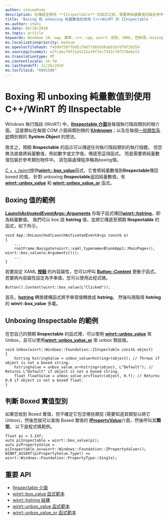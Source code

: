 ```yaml
---
author: stevewhims
description: 在傳遞至期待 **IInspectable** 的函式之前，需要將純量數值包裝在參考資料類別物件中。 該包裝處理程序稱為*boxing*值。
title: 'Boxing 和 unboxing 純量數值到使用 C++/WinRT 的 IInspectable '
ms.author: stwhi
ms.date: 04/10/2018
ms.topic: article
keywords: Windows 10、uwp、標準、c++、cpp、winrt、投影、XAML、控制項、boxing、純量、數值
ms.localizationpriority: medium
ms.openlocfilehash: f4b99f587fbd517b677d85b50abb26fdf072b359
ms.sourcegitcommit: e2fca6c79f31e521ba76f7ecf343cf8f278e6a15
ms.translationtype: MT
ms.contentlocale: zh-TW
ms.lasthandoff: 11/16/2018
ms.locfileid: "6991586"
---
```

# <a name="boxing-and-unboxing-scalar-values-to-iinspectable-with-cwinrt"></a>Boxing 和 unboxing 純量數值到使用 C++/WinRT 的 IInspectable 
 
Windows 執行階段 (WinRT) 中，[**IInspectable 介面**](/windows/desktop/api/inspectable/nn-inspectable-iinspectable)是每個執行階段類別的根介面。 這是類似在每個 COM 介面與類別根的 [**IUnknown**](https://msdn.microsoft.com/library/windows/desktop/ms680509)；以及在每個[一般類型系統](https://docs.microsoft.com/dotnet/standard/base-types/common-type-system)類別根的 **System.Object** 的想法。

換言之，預期 **IInspectable** 的函示可以傳遞任何執行階段類別的執行個體。 但您無法直接將純量數值，例如數字或文字值，傳遞至這項函式。 而是需要將純量數值包裝於參考類別物件中。 該包裝處理程序稱為*boxing*值。

[C + + /winrt](/windows/uwp/cpp-and-winrt-apis/intro-to-using-cpp-with-winrt)提供[**winrt:: box_value**](/uwp/cpp-ref-for-winrt/box-value)函式，它會將純量數值到**IInspectable**傳回 boxed 的值。 針對 unboxing **IInspectable**返回純量數值，有 [**winrt::unbox_value**](/uwp/cpp-ref-for-winrt/unbox-value) 和 [**winrt::unbox_value_or**](/uwp/cpp-ref-for-winrt/unbox-value-or) 函式。

## <a name="examples-of-boxing-a-value"></a>Boxing 值的範例
[**LaunchActivatedEventArgs::Arguments**](/uwp/api/windows.applicationmodel.activation.launchactivatedeventargs.Arguments) 存取子函式傳回[**winrt::hstring**](/uwp/cpp-ref-for-winrt/hstring)，即為純量數值。 我們可以 box 該 **hstring** 值，並將它傳遞至預期 **IInspectable** 的函式，如下所示。

```cppwinrt
void App::OnLaunched(LaunchActivatedEventArgs const& e)
{
    ...
    rootFrame.Navigate(winrt::xaml_typename<BlankApp1::MainPage>(), winrt::box_value(e.Arguments()));
    ...
}
```

若要設定 XAML [**按鈕**](/uwp/api/windows.ui.xaml.controls.button) 的內容屬性，您可以呼叫 [**Button::Content**](/uwp/api/windows.ui.xaml.controls.contentcontrol.content?) 更動子函式。 若要將內容屬性設定為字串值，您可以使用此程式碼。

```cppwinrt
Button().Content(winrt::box_value(L"Clicked"));
```

首先，[**hstring**](/uwp/cpp-ref-for-winrt/hstring) 轉換建構函式將字串常值轉換成 **hstring**。 然後叫用取得 **hstring** 的 **winrt::box_value** 多載。

## <a name="examples-of-unboxing-an-iinspectable"></a>Unboxing IInspectable 的範例
在您自己的預期 **IInspectable** 的函式裡，可以使用 [**winrt::unbox_value**](/uwp/cpp-ref-for-winrt/unbox-value) 來 Unbox，且可以使用[**winrt::unbox_value_or**](/uwp/cpp-ref-for-winrt/unbox-value-or) 來 unbox 預設值。

```cppwinrt
void Unbox(winrt::Windows::Foundation::IInspectable const& object)
{
    hstring hstringValue = unbox_value<hstring>(object); // Throws if object is not a boxed string.
    hstringValue = unbox_value_or<hstring>(object, L"Default"); // Returns L"Default" if object is not a boxed string.
    float floatValue = unbox_value_or<float>(object, 0.f); // Returns 0.0 if object is not a boxed float.
}
```

## <a name="determine-the-type-of-a-boxed-value"></a>判斷 Boxed 實值型別
如果您收到 Boxed 實值，但不確定它包含哪些類型 (需要知道其類型以將它 Unbox)，然後您就可以查詢 Boxed 實值的 [**IPropertyValue**](/uwp/api/windows.foundation.ipropertyvalue)介面，然後呼叫其**類型**。 以下是程式碼範例。

```cppwinrt
float pi = 3.14f;
auto piInspectable = winrt::box_value(pi);
auto piPropertyValue = piInspectable.as<winrt::Windows::Foundation::IPropertyValue>();
WINRT_ASSERT(piPropertyValue.Type() == winrt::Windows::Foundation::PropertyType::Single);
```

## <a name="important-apis"></a>重要 API
* [IInspectable 介面](/windows/desktop/api/inspectable/nn-inspectable-iinspectable)
* [winrt::box_value 函式範本](/uwp/cpp-ref-for-winrt/box-value)
* [winrt::hstring 結構](/uwp/cpp-ref-for-winrt/hstring)
* [winrt::unbox_value 函式範本](/uwp/cpp-ref-for-winrt/unbox-value)
* [winrt::unbox_value_or 函式範本](/uwp/cpp-ref-for-winrt/unbox-value-or)

